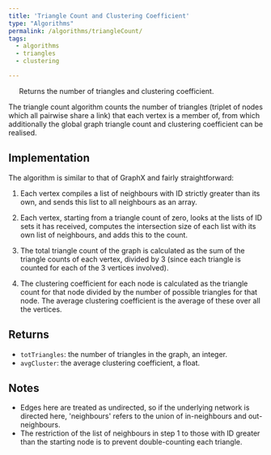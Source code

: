 ```yaml
---
title: 'Triangle Count and Clustering Coefficient'
type: "Algorithms"
permalink: /algorithms/triangleCount/
tags:
  - algorithms
  - triangles
  - clustering

---
```


<p style="margin-left: 1.5em;"> Returns the number of triangles and clustering coefficient.</p>

The triangle count algorithm counts the number of triangles (triplet of nodes which all pairwise share a link) that each vertex is a member of, from which additionally the global graph triangle count and clustering coefficient can be realised.

## Implementation
The algorithm is similar to that of GraphX and fairly straightforward:

1. Each vertex compiles a list of neighbours with ID strictly greater than its own, and sends this list to all neighbours as an array.

2. Each vertex, starting from a triangle count of zero, looks at the lists of ID sets it has received, computes the intersection size of each list with its own list of neighbours, and adds this to the count.

3. The total triangle count of the graph is calculated as the sum of the triangle counts of each vertex, divided by 3 (since each triangle is counted for each of the 3 vertices involved).

4. The clustering coefficient for each node is calculated as the triangle count for that node divided by the number of possible triangles for that node. The average clustering coefficient is the average of these over all the vertices.

## Returns
* `totTriangles`: the number of triangles in the graph, an integer.
* `avgCluster`: the average clustering coefficient, a float.

## Notes
* Edges here are treated as undirected, so if the underlying network is directed here, 'neighbours' refers to the union of in-neighbours and out-neighbours.
* The restriction of the list of neighbours in step 1 to those with ID greater than the starting node is to prevent double-counting each triangle.
